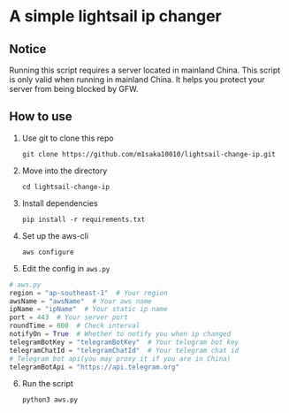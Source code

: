 # A simple lightsail ip changer

## Notice

Running this script requires a server located in mainland China. This script is only valid when running in mainland China. It helps you protect your server from being blocked by GFW.

## How to use

1. Use git to clone this repo

    `git clone https://github.com/m1saka10010/lightsail-change-ip.git`

2. Move into the directory

    `cd lightsail-change-ip`

3. Install dependencies

    `pip install -r requirements.txt`

4. Set up the aws-cli

    `aws configure`

5. Edit the config in `aws.py`

```python
# aws.py
region = "ap-southeast-1"  # Your region
awsName = "awsName"  # Your aws name
ipName = "ipName"  # Your static ip name
port = 443  # Your server port
roundTime = 600  # Check interval
notifyOn = True  # Whether to notify you when ip changed
telegramBotKey = "telegramBotKey"  # Your telegram bot key
telegramChatId = "telegramChatId"  # Your telegram chat id
# Telegram bot api(you may proxy it if you are in China)
telegramBotApi = "https://api.telegram.org"
```

6. Run the script

    `python3 aws.py`

